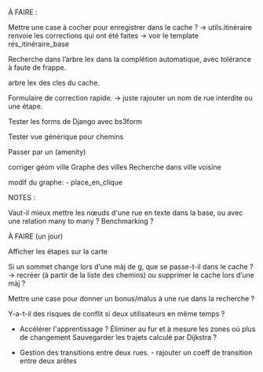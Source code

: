 
À FAIRE :


Mettre une case à cocher pour enregistrer dans le cache ?
   -> utils.itinéraire renvoie les corrections qui ont été faites
   -> voir le template rés_itinéraire_base

Recherche dans l’arbre lex dans la complétion automatique, avec tolérance à faute de frappe.

arbre lex des cles du cache.

Formulaire de correction rapide.
  -> juste rajouter un nom de rue interdite ou une étape.

Tester les forms de Django avec bs3form


Tester vue générique pour chemins

Passer par un (amenity)

corriger géom ville
Graphe des villes
Recherche dans ville voisine

modif du graphe:
      - place_en_clique


NOTES :


Vaut-il mieux mettre les nœuds d'une rue en texte dans la base, ou avec une relation many to many ? Benchmarking ?



À FAIRE (un jour)

Afficher les étapes sur la carte


Si un sommet change lors d’une màj de g, que se passe-t-il dans le cache ? -> recréer (à partir de la liste des chemins) ou supprimer le cache lors d’une màj ?

Mettre une case pour donner un bonus/malus à une rue dans la recherche ?

Y-a-t-il des risques de conflit si deux utilisateurs en même temps ?

- Accélérer l'apprentissage ?
  	    Éliminer au fur et à mesure les zones où plus de changement
  	    Sauvegarder les trajets calculé par Dijkstra ?


- Gestion des transitions entre deux rues.
  	  - rajouter un coeff de transition entre deux arêtes

